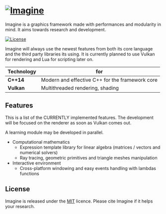 [![Imagine](https://github.com/hRkz/Imagine/blob/gh-pages/images/imagine.jpg)](https://imagine.github.io)
=======================

Imagine is a graphics framework made with performances and modularity in mind.
It aims towards research and development.

[![License](https://img.shields.io/badge/license-MIT-blue.svg)](LICENSE)

Imagine will always use the newest features from both its core language and the third party libraries its using.
It is currently planned to use Vulkan for rendering and Lua for scripting later on.

Technology    | for
--------------|---------
**C++14**     | Modern and effective C++ for the framework core
**Vulkan**    | Multithreaded rendering, shading 

## Features

This is a list of the CURRENTLY implemented features. 
The development will be focused on the renderer as soon as Vulkan comes out.

A learning module may be developed in parallel.

* Computational mathematics
  * Expression template library for linear algebra (matrices / vectors and numerical solvers)
  * Ray tracing, geometric primitives and triangle meshes manipulation
* Interactive environment
  * Cross-platform windowing and easy events handling with lambdas functions

## License

Imagine is released under the [MIT](https://github.com/hRkz/Imagine/master/LICENSE) licence.
Please cite Imagine if it helps your research.
